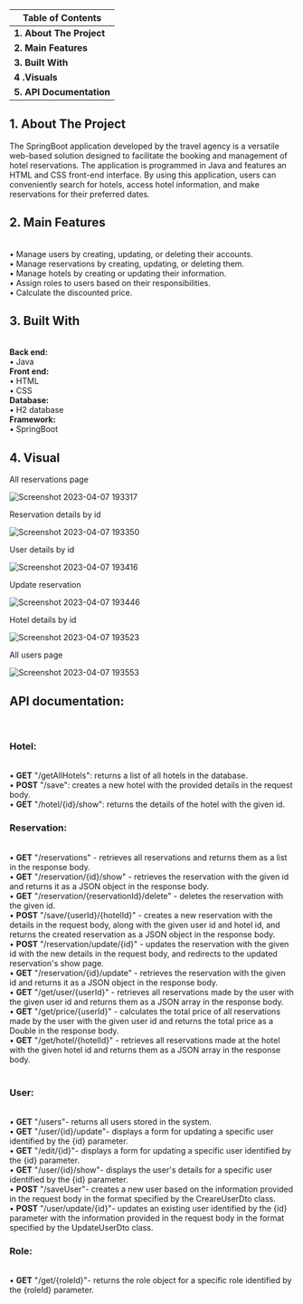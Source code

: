  <table>
        <thead>
            <tr>
                <th><strong>Table of Contents</strong></th>
            </tr>
        </thead>
        <tbody>
            <tr>
                <td><strong>1. About The Project</strong</td>
            </tr>
            <tr>
                <td><strong>2. Main Features</strong></td>
            </tr>
            <tr>
                <td><strong>3. Built With</strong></td>
            </tr>
            <tr>
                <td><strong>4 .Visuals</strong></td>
            </tr>
            <tr>
                <td><strong>5. API Documentation</strong></td>
            </tr>
        </tbody>
    </table>

<h2 id="about-the-project">1. About The Project</h2>
The SpringBoot application developed by the travel agency is a versatile web-based solution designed to facilitate the booking and management of hotel reservations. The application is programmed in Java and features an HTML and CSS front-end interface. By using this application, users can conveniently search for hotels, access hotel information, and make reservations for their preferred dates.

<h2 id="main-features">2. Main Features</h2>
</br>
•	Manage users by creating, updating, or deleting their accounts.
</br>
•	Manage reservations by creating, updating, or deleting them.
</br>
•	Manage hotels by creating or updating their information.
</br>
•	Assign roles to users based on their responsibilities.
</br>
•	Calculate the discounted price.


<h2 id="built-with">3. Built With</h2>
</br>
<b>Back end:</b>
</br>
•	Java
</br>
<b>Front end:</b>
</br>
•	HTML
</br>
•	CSS
</br>
<b>Database:</b>
</br>
•	H2 database
</br>
<b>Framework:</b>
</br>
•	SpringBoot
</br>


<h2 id="built-with">4. Visual</h2>
All reservations page

![Screenshot 2023-04-07 193317](https://user-images.githubusercontent.com/116298533/230644874-748d5643-bd4f-49e4-8aa7-ad46ea4914ac.png)

Reservation details by id

![Screenshot 2023-04-07 193350](https://user-images.githubusercontent.com/116298533/230644877-2a8db5e4-8b15-4fa7-8658-0105f048b5d5.png)

User details by id 

![Screenshot 2023-04-07 193416](https://user-images.githubusercontent.com/116298533/230644864-9b74620c-e4b1-4baf-a50e-73d1cafab34e.png)

Update reservation

![Screenshot 2023-04-07 193446](https://user-images.githubusercontent.com/116298533/230644866-fa440de3-d64a-4117-90fc-4a4915f5a342.png)

Hotel details by id

![Screenshot 2023-04-07 193523](https://user-images.githubusercontent.com/116298533/230644869-5f07ea8a-fa97-4e0d-aa99-e34e5f675788.png)

All users page

![Screenshot 2023-04-07 193553](https://user-images.githubusercontent.com/116298533/230644871-4341827f-5b5b-4fb8-bded-f6b35f83bde4.png)

<h2>API documentation:</h2>
</br>
<h3>Hotel:</h3>
</br>
• <b>GET</b> "/getAllHotels": returns a list of all hotels in the database.</br>
• <b>POST</b> "/save": creates a new hotel with the provided details in the request body.</br>
• <b>GET</b> "/hotel/{id}/show": returns the details of the hotel with the given id.</br>
<h3>Reservation:</h3>
</br>
• <b>GET</b> "/reservations" - retrieves all reservations and returns them as a list in the response body.</br>
• <b>GET</b> "/reservation/{id}/show" - retrieves the reservation with the given id and returns it as a JSON object in the response body.</br>
• <b>GET</b> "/reservation/{reservationId}/delete" - deletes the reservation with the given id.</br>
• <b>POST</b> "/save/{userId}/{hotelId}" - creates a new reservation with the details in the request body, along with the given user id and hotel id, and returns the created reservation as a JSON object in the response body.</br>
• <b>POST</b> "/reservation/update/{id}" - updates the reservation with the given id with the new details in the request body, and redirects to the updated reservation's show page.</br>
• <b>GET</b> "/reservation/{id}/update" - retrieves the reservation with the given id and returns it as a JSON object in the response body.</br>
• <b>GET</b> "/get/user/{userId}" - retrieves all reservations made by the user with the given user id and returns them as a JSON array in the response body.</br>
• <b>GET</b> "/get/price/{userId}" - calculates the total price of all reservations made by the user with the given user id and returns the total price as a Double in the response body.</br>
• <b>GET</b> "/get/hotel/{hotelId}" - retrieves all reservations made at the hotel with the given hotel id and returns them as a JSON array in the response body.</br>
</br>
<h3>User:</h3>
</br>
• <b>GET</b> "/users"- returns all users stored in the system.</br>
• <b>GET</b> "/user/{id}/update"- displays a form for updating a specific user identified by the {id} parameter.</br>
• <b>GET</b> "/edit/{id}"- displays a form for updating a specific user identified by the {id} parameter.</br>
• <b>GET</b> "/user/{id}/show"- displays the user's details for a specific user identified by the {id} parameter.</br>
• <b>POST</b> "/saveUser"- creates a new user based on the information provided in the request body in the format specified by the CreareUserDto class.</br>
• <b>POST</b> "/user/update/{id}"- updates an existing user identified by the {id} parameter with the information provided in the request body in the format specified by the UpdateUserDto class.</br>

<h3>Role:</h3>
</br>
• <b>GET</b> "/get/{roleId}"- returns the role object for a specific role identified by the {roleId} parameter.</br>
